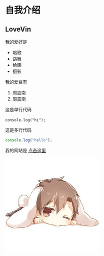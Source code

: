 # 自我介绍

## LoveVin

我的爱好是

* 唱歌
* 跳舞
* 绘画
* 摄影

我的爱豆有

1. 周震南
2. 周震南

这是单行代码

`console.log("hi");
`

这是多行代码

```javascript
console.log("hello");
```

我的网站是 [点击这里](https://baidu.com)

![一张图片](timg.jpg)